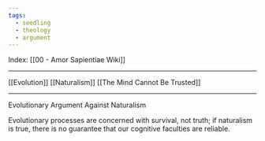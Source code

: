 ```yaml
---
tags:
  - seedling
  - theology
  - argument
---
```

Index: [[00 - Amor Sapientiae Wiki]]

---

[[Evolution]]
[[Naturalism]]
[[The Mind Cannot Be Trusted]]

---

Evolutionary Argument Against Naturalism

Evolutionary processes are concerned with survival, not truth; if naturalism is true, there is no guarantee that our cognitive faculties are reliable.